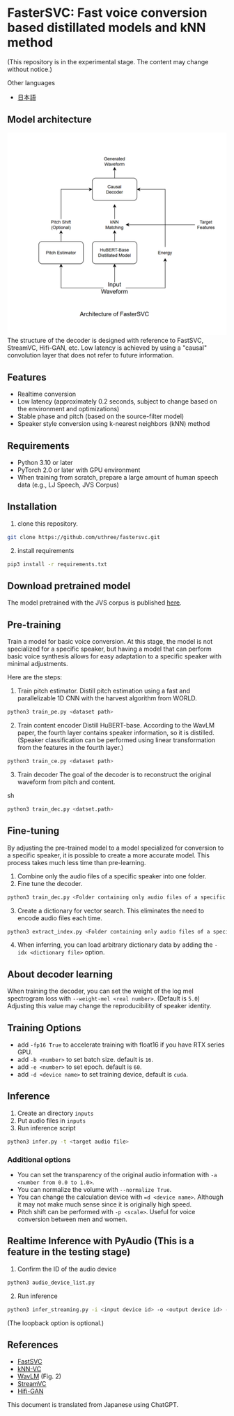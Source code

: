 # FasterSVC: Fast voice conversion based distillated models and kNN method
(This repository is in the experimental stage. The content may change without notice.)

Other languages  
- [日本語](documents/README_ja.md)

## Model architecture
![Architecture](images/fastersvc_architecture.png)
The structure of the decoder is designed with reference to FastSVC, StreamVC, Hifi-GAN, etc.
Low latency is achieved by using a "causal" convolution layer that does not refer to future information.

## Features
- Realtime conversion
- Low latency (approximately 0.2 seconds, subject to change based on the environment and optimizations)
- Stable phase and pitch (based on the source-filter model)
- Speaker style conversion using k-nearest neighbors (kNN) method

## Requirements
- Python 3.10 or later
- PyTorch 2.0 or later with GPU environment
-  When training from scratch, prepare a large amount of human speech data (e.g., LJ Speech, JVS Corpus)

## Installation
1. clone this repository.
```sh
git clone https://github.com/uthree/fastersvc.git
```
2. install requirements
```sh
pip3 install -r requirements.txt
```

## Download pretrained model
The model pretrained with the JVS corpus is published [here](https://huggingface.co/uthree/fastersvc-jvs-corpus-pretrained).

## Pre-training
Train a model for basic voice conversion. At this stage, the model is not specialized for a specific speaker, but having a model that can perform basic voice synthesis allows for easy adaptation to a specific speaker with minimal adjustments.

Here are the steps:

1. Train pitch estimator.
Distill pitch estimation using a fast and parallelizable 1D CNN with the harvest algorithm from WORLD.
```sh
python3 train_pe.py <dataset path>
```

2. Train content encoder
Distill HuBERT-base. According to the WavLM paper, the fourth layer contains speaker information, so it is distilled. (Speaker classification can be performed using linear transformation from the features in the fourth layer.)
```sh
python3 train_ce.py <dataset path>
```

3. Train decoder
The goal of the decoder is to reconstruct the original waveform from pitch and content.

sh
```sh
python3 train_dec.py <datset.path>
```

## Fine-tuning
By adjusting the pre-trained model to a model specialized for conversion to a specific speaker, it is possible to create a more accurate model. This process takes much less time than pre-learning.
1. Combine only the audio files of a specific speaker into one folder.
2. Fine tune the decoder.
```sh
python3 train_dec.py <Folder containing only audio files of a specific speaker>
````
3. Create a dictionary for vector search. This eliminates the need to encode audio files each time.
```sh
python3 extract_index.py <Folder containing only audio files of a specific speaker> -o <Dictionary output destination (optional)>
```
4. When inferring, you can load arbitrary dictionary data by adding the `-idx <dictionary file>` option.

## About decoder learning
When training the decoder, you can set the weight of the log mel spectrogram loss with `--weight-mel <real number>`. (Default is `5.0`)
Adjusting this value may change the reproducibility of speaker identity.

## Training Options
- add `-fp16 True` to accelerate training with float16 if you have RTX series GPU.
- add `-b <number>` to set batch size. default is `16`.
- add `-e <number>` to set epoch. default is `60`.
- add `-d <device name>` to set training device, default is `cuda`.

## Inference
1. Create an directory `inputs`
2. Put audio files in `inputs`
3. Run inference script
```sh
python3 infer.py -t <target audio file>
```

### Additional options
- You can set the transparency of the original audio information with `-a <number from 0.0 to 1.0>`.
- You can normalize the volume with `--normalize True`.
- You can change the calculation device with `=d <device name>`. Although it may not make much sense since it is originally high speed.
- Pitch shift can be performed with `-p <scale>`. Useful for voice conversion between men and women.

## Realtime Inference with PyAudio (This is a feature in the testing stage)
1. Confirm the ID of the audio device
```sh
python3 audio_device_list.py
```

2. Run inference
```sh
python3 infer_streaming.py -i <input device id> -o <output device id> -l <loopback device id> -t <target audio file>
```
(The loopback option is optional.)

## References
- [FastSVC](https://arxiv.org/abs/2011.05731)
- [kNN-VC](https://arxiv.org/abs/2305.18975)
- [WavLM](https://arxiv.org/pdf/2110.13900.pdf) (Fig. 2)
- [StreamVC](https://arxiv.org/abs/2401.03078v1)
- [Hifi-GAN](https://arxiv.org/abs/2010.05646)

This document is translated from Japanese using ChatGPT.